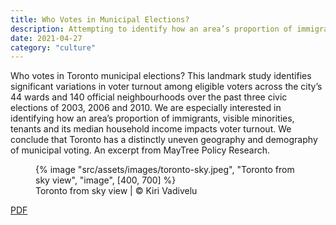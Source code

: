 ```yaml
---
title: Who Votes in Municipal Elections?
description: Attempting to identify how an area’s proportion of immigrants, visible minorities, tenants and its median household income impacts voter turnout
date: 2021-04-27
category: "culture"
---
```


Who votes in Toronto municipal elections? This landmark study identifies significant variations in voter turnout among eligible voters across the city’s 44 wards and 140 official neighbourhoods over the past three civic elections of 2003, 2006 and 2010. We are especially interested in identifying how an area’s proportion of immigrants, visible minorities, tenants and its median household income impacts voter turnout. We conclude that Toronto has a distinctly uneven geography and demography of municipal voting. An excerpt from MayTree Policy Research.

<!-- excerpt -->

<figure>
{% image "src/assets/images/toronto-sky.jpeg", "Toronto from sky view", "image", [400, 700] %}
<figcaption>Toronto from sky view | © Kiri Vadivelu</figcaption>
</figure>

[PDF](https://maytree.com/wp-content/uploads/Who_Votes-final.pdf)
